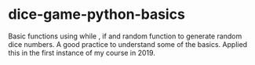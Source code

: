 # dice-game-python-basics
Basic functions using while , if and random function to generate random dice numbers.
A good practice to understand some of the basics.
Applied this in the first instance of my course in 2019.
